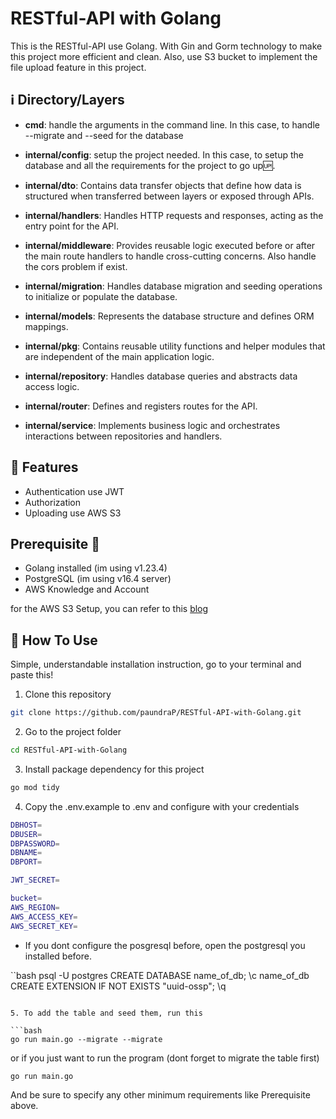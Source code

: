 # RESTful-API with Golang

This is the RESTful-API use Golang. With Gin and Gorm technology to make this project more efficient and clean. Also, use S3 bucket to implement the file upload feature in this project.

## ℹ️ Directory/Layers

- **cmd**: handle the arguments in the command line. In this case, to handle --migrate and --seed for the database

- **internal/config**: setup the project needed. In this case, to setup the database and all the requirements for the project to go up🆙.

- **internal/dto**: Contains data transfer objects that define how data is structured when transferred between layers or exposed through APIs.

- **internal/handlers**: Handles HTTP requests and responses, acting as the entry point for the API.

- **internal/middleware**: Provides reusable logic executed before or after the main route handlers to handle cross-cutting concerns. Also handle the cors problem if exist.

- **internal/migration**: Handles database migration and seeding operations to initialize or populate the database.

- **internal/models**: Represents the database structure and defines ORM mappings.

- **internal/pkg**: Contains reusable utility functions and helper modules that are independent of the main application logic.

- **internal/repository**: Handles database queries and abstracts data access logic.

- **internal/router**: Defines and registers routes for the API.

- **internal/service**: Implements business logic and orchestrates interactions between repositories and handlers.

## 🌟 Features

- Authentication use JWT
- Authorization
- Uploading use AWS S3

## Prerequisite 🧰

- Golang installed (im using v1.23.4)
- PostgreSQL (im using v16.4 server)
- AWS Knowledge and Account

for the AWS S3 Setup, you can refer to this [blog](https://medium.com/geekculture/go-cafe-creating-and-adding-files-to-aws-s3-using-golang-b92eaa5f2081) 


## 🚀 How To Use

Simple, understandable installation instruction, go to your terminal and paste this!

1. Clone this repository

```bash
git clone https://github.com/paundraP/RESTful-API-with-Golang.git
```

2. Go to the project folder

```bash 
cd RESTful-API-with-Golang
```

3. Install package dependency for this project

```bash
go mod tidy
```

4. Copy the .env.example to .env and configure with your credentials

```bash
DBHOST=
DBUSER=
DBPASSWORD=
DBNAME=
DBPORT=

JWT_SECRET=

bucket=
AWS_REGION=
AWS_ACCESS_KEY=
AWS_SECRET_KEY=
```

- If you dont configure the posgresql before, open the postgresql you installed before.

``bash
psql -U postgres
CREATE DATABASE name_of_db;
\c name_of_db
CREATE EXTENSION IF NOT EXISTS "uuid-ossp";
\q
```

5. To add the table and seed them, run this

```bash 
go run main.go --migrate --migrate
```

or if you just want to run the program (dont forget to migrate the table first)
```bash 
go run main.go
```

And be sure to specify any other minimum requirements like Prerequisite above.
